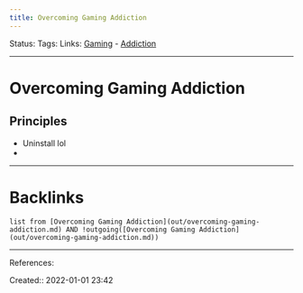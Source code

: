 ```yaml
---
title: Overcoming Gaming Addiction
---
```

Status: 
Tags: 
Links: [Gaming](out/gaming.md) - [Addiction](None)
___
# Overcoming Gaming Addiction
## Principles
- Uninstall lol
- 
___
# Backlinks
```dataview
list from [Overcoming Gaming Addiction](out/overcoming-gaming-addiction.md) AND !outgoing([Overcoming Gaming Addiction](out/overcoming-gaming-addiction.md))
```
___
References:

Created:: 2022-01-01 23:42
